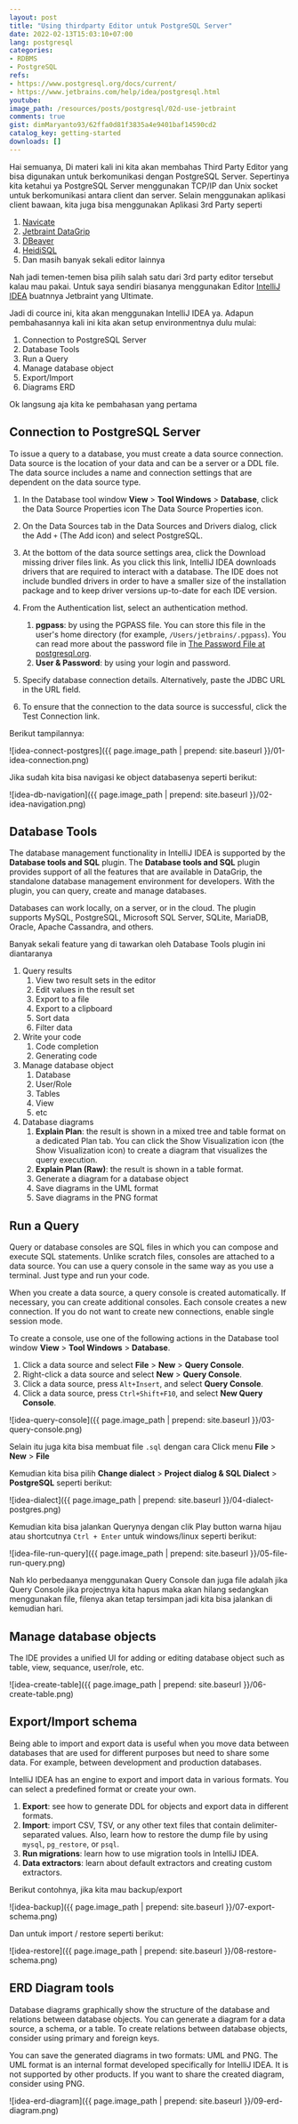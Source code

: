 ```yaml
---
layout: post
title: "Using thirdparty Editor untuk PostgreSQL Server"
date: 2022-02-13T15:03:10+07:00
lang: postgresql
categories:
- RDBMS
- PostgreSQL
refs: 
- https://www.postgresql.org/docs/current/
- https://www.jetbrains.com/help/idea/postgresql.html
youtube: 
image_path: /resources/posts/postgresql/02d-use-jetbraint
comments: true
gist: dimMaryanto93/62ffa0d81f3835a4e9401baf14590cd2
catalog_key: getting-started
downloads: []
---
```


Hai semuanya, Di materi kali ini kita akan membahas Third Party Editor yang bisa digunakan untuk berkomunikasi dengan PostgreSQL Server. Sepertinya kita ketahui ya PostgreSQL Server menggunakan TCP/IP dan Unix socket untuk berkomunikasi antara client dan server. Selain menggunakan aplikasi client bawaan, kita juga bisa menggunakan Aplikasi 3rd Party seperti 

1. [Navicate](https://www.navicat.com/en/products/navicat-for-postgresql)
2. [Jetbraint DataGrip](https://www.jetbrains.com/datagrip/)
3. [DBeaver](https://dbeaver.io)
4. [HeidiSQL](https://www.heidisql.com)
5. Dan masih banyak sekali editor lainnya

Nah jadi temen-temen bisa pilih salah satu dari 3rd party editor tersebut kalau mau pakai. Untuk saya sendiri biasanya menggunakan Editor [IntelliJ IDEA](https://www.jetbrains.com/idea/) buatnnya Jetbraint yang Ultimate.

Jadi di cource ini, kita akan menggunakan IntelliJ IDEA ya. Adapun pembahasannya kali ini kita akan setup environmentnya dulu mulai:

1. Connection to PostgreSQL Server
2. Database Tools
3. Run a Query
4. Manage database object
5. Export/Import
6. Diagrams ERD

Ok langsung aja kita ke pembahasan yang pertama

## Connection to PostgreSQL Server

To issue a query to a database, you must create a data source connection. Data source is the location of your data and can be a server or a DDL file. The data source includes a name and connection settings that are dependent on the data source type.

1. In the Database tool window **View** > **Tool Windows** > **Database**, click the Data Source Properties icon The Data Source Properties icon.

2. On the Data Sources tab in the Data Sources and Drivers dialog, click the Add `+` (The Add icon) and select PostgreSQL.

3. At the bottom of the data source settings area, click the Download missing driver files link. As you click this link, IntelliJ IDEA downloads drivers that are required to interact with a database. The IDE does not include bundled drivers in order to have a smaller size of the installation package and to keep driver versions up-to-date for each IDE version.

4. From the Authentication list, select an authentication method.
    1. **pgpass**: by using the PGPASS file. You can store this file in the user's home directory (for example, `/Users/jetbrains/.pgpass`). You can read more about the password file in [The Password File at postgresql.org](https://www.postgresql.org/docs/9.4/libpq-pgpass.html).
    2. **User & Password**: by using your login and password.

5. Specify database connection details. Alternatively, paste the JDBC URL in the URL field.

6. To ensure that the connection to the data source is successful, click the Test Connection link.

Berikut tampilannya:

![idea-connect-postgres]({{ page.image_path | prepend: site.baseurl }}/01-idea-connection.png)

Jika sudah kita bisa navigasi ke object databasenya seperti berikut:

![idea-db-navigation]({{ page.image_path | prepend: site.baseurl }}/02-idea-navigation.png)


## Database Tools

The database management functionality in IntelliJ IDEA is supported by the **Database tools and SQL** plugin. The **Database tools and SQL** plugin provides support of all the features that are available in DataGrip, the standalone database management environment for developers. With the plugin, you can query, create and manage databases. 

Databases can work locally, on a server, or in the cloud. The plugin supports MySQL, PostgreSQL, Microsoft SQL Server, SQLite, MariaDB, Oracle, Apache Cassandra, and others.

Banyak sekali feature yang di tawarkan oleh Database Tools plugin ini diantaranya

1. Query results
    1. View two result sets in the editor
    2. Edit values in the result set
    3. Export to a file
    4. Export to a clipboard
    5. Sort data
    6. Filter data
2. Write your code
    1. Code completion
    2. Generating code
3. Manage database object
    1. Database
    2. User/Role
    3. Tables
    4. View
    5. etc
2. Database diagrams
    1. **Explain Plan**: the result is shown in a mixed tree and table format on a dedicated Plan tab. You can click the Show Visualization icon (the Show Visualization icon) to create a diagram that visualizes the query execution.
    2. **Explain Plan (Raw)**: the result is shown in a table format.
    3. Generate a diagram for a database object
    4. Save diagrams in the UML format
    5. Save diagrams in the PNG format

## Run a Query

Query or database consoles are SQL files in which you can compose and execute SQL statements. Unlike scratch files, consoles are attached to a data source. You can use a query console in the same way as you use a terminal. Just type and run your code.

When you create a data source, a query console is created automatically. If necessary, you can create additional consoles. Each console creates a new connection. If you do not want to create new connections, enable single session mode.

To create a console, use one of the following actions in the Database tool window **View** > **Tool Windows** > **Database**.

1. Click a data source and select **File** > **New** > **Query Console**.
2. Right-click a data source and select **New** > **Query Console**.
3. Click a data source, press `Alt+Insert`, and select **Query Console**.
4. Click a data source, press `Ctrl+Shift+F10`, and select **New Query Console**.

![idea-query-console]({{ page.image_path | prepend: site.baseurl }}/03-query-console.png)

Selain itu juga kita bisa membuat file `.sql` dengan cara Click menu **File** > **New** > **File** 

Kemudian kita bisa pilih **Change dialect** > **Project dialog & SQL Dialect** > **PostgreSQL** seperti berikut:

![idea-dialect]({{ page.image_path | prepend: site.baseurl }}/04-dialect-postgres.png)

Kemudian kita bisa jalankan Querynya dengan clik Play button warna hijau atau shortcutnya `Ctrl + Enter` untuk windows/linux seperti berikut:

![idea-file-run-query]({{ page.image_path | prepend: site.baseurl }}/05-file-run-query.png)

Nah klo perbedaanya menggunakan Query Console dan juga file adalah jika Query Console jika projectnya kita hapus maka akan hilang sedangkan menggunakan file, filenya akan tetap tersimpan jadi kita bisa jalankan di kemudian hari.

## Manage database objects

The IDE provides a unified UI for adding or editing database object such as table, view, sequance, user/role, etc. 

![idea-create-table]({{ page.image_path | prepend: site.baseurl }}/06-create-table.png)

## Export/Import schema

Being able to import and export data is useful when you move data between databases that are used for different purposes but need to share some data. For example, between development and production databases.

IntelliJ IDEA has an engine to export and import data in various formats. You can select a predefined format or create your own.

1. **Export**: see how to generate DDL for objects and export data in different formats.
2. **Import**: import CSV, TSV, or any other text files that contain delimiter-separated values. Also, learn how to restore the dump file by using `mysql`, `pg_restore`, or `psql`.
3. **Run migrations**: learn how to use migration tools in IntelliJ IDEA.
4. **Data extractors**: learn about default extractors and creating custom extractors.

Berikut contohnya, jika kita mau backup/export

![idea-backup]({{ page.image_path | prepend: site.baseurl }}/07-export-schema.png)

Dan untuk import / restore seperti berikut:

![idea-restore]({{ page.image_path | prepend: site.baseurl }}/08-restore-schema.png)

## ERD Diagram tools

Database diagrams graphically show the structure of the database and relations between database objects. You can generate a diagram for a data source, a schema, or a table. To create relations between database objects, consider using primary and foreign keys.

You can save the generated diagrams in two formats: UML and PNG. The UML format is an internal format developed specifically for IntelliJ IDEA. It is not supported by other products. If you want to share the created diagram, consider using PNG.

![idea-erd-diagram]({{ page.image_path | prepend: site.baseurl }}/09-erd-diagram.png)